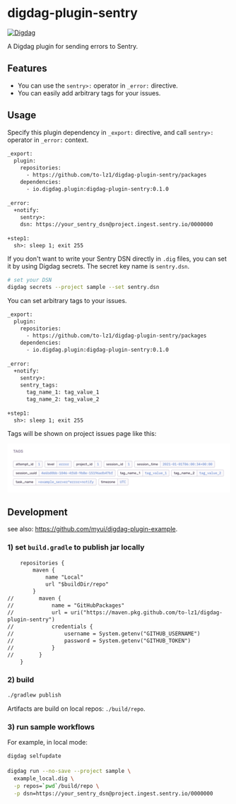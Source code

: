 # digdag-plugin-sentry
[![Digdag](https://img.shields.io/badge/digdag-v0.9.42-brightgreen.svg)](https://github.com/treasure-data/digdag/releases/tag/v0.9.42)

A Digdag plugin for sending errors to Sentry.

## Features

- You can use the `sentry>:` operator in `_error:` directive.
- You can easily add arbitrary tags for your issues.

## Usage

Specify this plugin dependency in `_export:` directive, and call `sentry>:` operator in `_error:` context.

```dig
_export:
  plugin:
    repositories:
      - https://github.com/to-lz1/digdag-plugin-sentry/packages
    dependencies:
      - io.digdag.plugin:digdag-plugin-sentry:0.1.0

_error:
  +notify:
    sentry>:
    dsn: https://your_sentry_dsn@project.ingest.sentry.io/0000000

+step1:
  sh>: sleep 1; exit 255
```

If you don't want to write your Sentry DSN directly in `.dig` files, you can set it by using Digdag secrets. The secret key name is `sentry.dsn`.

```sh
# set your DSN
digdag secrets --project sample --set sentry.dsn
```

You can set arbitrary tags to your issues.

```dig
_export:
  plugin:
    repositories:
      - https://github.com/to-lz1/digdag-plugin-sentry/packages
    dependencies:
      - io.digdag.plugin:digdag-plugin-sentry:0.1.0

_error:
  +notify:
    sentry>:
    sentry_tags:
      tag_name_1: tag_value_1
      tag_name_2: tag_value_2

+step1:
  sh>: sleep 1; exit 255
```

Tags will be shown on project issues page like this:

![tags_image](sample/images/sentry_tags.png)


## Development

see also: https://github.com/myui/digdag-plugin-example.

### 1) set `build.gradle` to publish jar locally

```
    repositories {
        maven {
            name "Local"
            url "$buildDir/repo"
        }
//        maven {
//            name = "GitHubPackages"
//            url = uri("https://maven.pkg.github.com/to-lz1/digdag-plugin-sentry")
//            credentials {
//                username = System.getenv("GITHUB_USERNAME")
//                password = System.getenv("GITHUB_TOKEN")
//            }
//        }
    }
```

### 2) build

```sh
./gradlew publish
```

Artifacts are build on local repos: `./build/repo`.

### 3) run sample workflows

For example, in local mode:

```sh
digdag selfupdate

digdag run --no-save --project sample \
  example_local.dig \
  -p repos=`pwd`/build/repo \
  -p dsn=https://your_sentry_dsn@project.ingest.sentry.io/0000000
```
